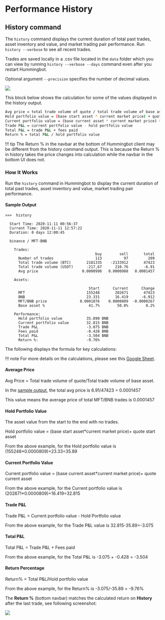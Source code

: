 # Performance History

## History command

The `history` command displays the current duration of total past trades, asset inventory and value, and market trading pair performance. Run `history --verbose` to see all recent trades.

Trades are saved locally in a .csv file located in the `data` folder which you can view by running `history --verbose --days` command even after you restart Hummingbot.

Optional argument `--precision` specifies the number of decimal values.

![](/assets/img/history.png)

This block below shows the calculation for some of the values displayed in the history output.

```bash
Avg price = total trade volume of quote / total trade volume of base asset
Hold portfolio value = (base start asset * current market price) + quote start asset
Current portfolio value = (base current asset * current market price) + quote current asset
Trade P&L = current portfolio value - hold portfolio value
Total P&L = trade P&L + fees paid
Return % = total P&L / hold portfolio value
```

!!! tip
    The Return % in the navbar at the bottom of Hummingbot client may be different from the history command output. This is because the Return % in history takes the price changes into calculation while the navbar in the bottom UI does not.

### How It Works

Run the `history` command in Hummingbot to display the current duration of total past trades, asset inventory and value, market trading pair performance.

#### Sample Output

```
>>>  history

  Start Time: 2020-11-11 00:56:37
  Current Time: 2020-11-11 12:57:22
  Duration: 0 days 12:00:45

  binance / MFT-BNB

    Trades:
                                         buy        sell       total
      Number of trades                   113          97         209
      Total trade volume (BTC)       2181335    -2133912       47423
      Total trade volume (USDT)      -217,67      210.76       -6.91
      Avg price                    0.0000998   0.0000988   0.0001457

    Assets:

                                      Start      Current      Change
      MFT                            155248       202671       47423
      BNB                            23.331       16.419      -6.912
      MFT/BNB price               0.0001076    0.0000809  -0.0000267
      Base asset %                    41.7%        50.0%        8.2%

    Performance:
      Hold portfolio value           35.890 BNB
      Current portfolio value        32.815 BNB
      Trade P&L                      -3.075 BNB
      Fees paid                      -0.428 BNB
      Total P&L                      -3.504 BNB
      Return %:                      -9.76%
```

The following displays the formula for key calculations:

!!! note
    For more details on the calculations, please see this [Google Sheet](https://docs.google.com/spreadsheets/d/1zp8EmeJdiP5soR_Bu7hRjaSy65bc7lsg98J5jKanRn8/edit#gid=875477664).

#### Average Price

Avg Price = Total trade volume of quote/Total trade volume of base asset.

In the [sample output](#sample-output), the total avg price is 6.91/47423 = 0.0001457

This value means the average price of total MFT/BNB trades is 0.0001457

#### Hold Portfolio Value

The asset value from the start to the end with no trades.

Hold portfolio value = (base start asset\*current market price)+ quote start asset

From the above example, for the Hold portfolio value is (155248\*0.0000809)+23.33=35.89

#### Current Portfolio Value

Current portfolio value = (base current asset\*current market price)+ quote current asset

From the above example, for the Current portfolio value is (202671\*0.0000809)+16.419=32.815

#### Trade P&L

Trade P&L = Current portfolio value - Hold Portfolio value

From the above example, for the Trade P&L value is 32.815-35.89=-3.075

#### Total P&L

Total P&L = Trade P&L + Fees paid

From the above example, for the Total P&L is -3.075 + -0.428 = -3.504

#### Return Percentage

Return% = Total P&L/Hold portfolio value

From the above example, for the Return% is -3.075/-35.89 = -9.76%

The **Return %** (bottom navbar) matches the calculated return on **History** after the last trade, see following screenshot:

![ ](/assets/img/same_return.png)

